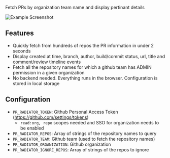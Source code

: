 Fetch PRs by organization team name and display pertinant details

![Example Screenshot](./example-screenshot.png)

## Features
* Quickly fetch from hundreds of repos the PR information in under 2 seconds
* Display created at time, branch, author, build/commit status, url, title and  comment/review timeline events
* Fetch all the repository names for which a github team has ADMIN permission in a given organization
* No backend needed. Everything runs in the browser. Configuration is stored in local storage

## Configuration
* `PR_RADIATOR_TOKEN`: Github Personal Access Token (https://github.com/settings/tokens)
  * `read:org, repo` scopes needed and SSO for organization needs to be enabled
* `PR_RADIATOR_REPOS`: Array of strings of the repository names to query
* `PR_RADIATOR_TEAM`: Github team (used to fetch the repository names)
* `PR_RADIATOR_ORGANIZATION`: Github organization
* `PR_RADIATOR_IGNORE_REPOS`: Array of strings of the repos to ignore

